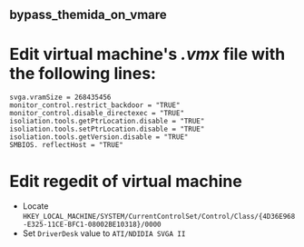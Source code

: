 ## bypass_themida_on_vmare

# Edit virtual machine's *.vmx* file with the following lines:
```
svga.vramSize = 268435456
monitor_control.restrict_backdoor = "TRUE"
monitor_control.disable_directexec = "TRUE"
isoliation.tools.getPtrLocation.disable = "TRUE"
isoliation.tools.setPtrLocation.disable = "TRUE"
isoliation.tools.getVersion.disable = "TRUE"
SMBIOS. reflectHost = "TRUE"
```

# Edit regedit of virtual machine
- Locate `HKEY_LOCAL_MACHINE/SYSTEM/CurrentControlSet/Control/Class/{4D36E968-E325-11CE-BFC1-08002BE10318}/0000`
- Set `DriverDesk` value to `ATI/NDIDIA SVGA II`
